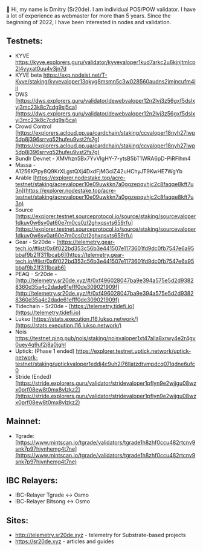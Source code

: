 👋 Hi, my name is Dmitry (Sr20de). I am individual POS/POW validator. I have a lot of experience as webmaster for more than 5 years.
Since the beginning of 2022, I have been interested in nodes and validation.

## Testnets:

- KYVE https://kyve.explorers.guru/validator/kyvevaloper1kud7arkc2u6kjnjtmlcp2l4yyxat0uu4v3jn7d
- KYVE beta https://exp.nodeist.net/T-Kyve/staking/kyvevaloper13qkyg8msmn5c3w028560audns2jmjncufm4ljj
- DWS [https://dws.explorers.guru/validator/dewebvaloper12n2lvj3z56gxf5dslxyj3mc23k8c7cdg9sj5ca](https://dws.explorers.guru/validator/dewebvaloper12n2lvj3z56gxf5dslxyj3mc23k8c7cdg9sj5ca)
- Crowd Control [https://explorers.acloud.pp.ua/cardchain/staking/ccvaloper18nyh27lwp5dp8j396srrvq52hufeu9vst2fs7g](https://explorers.acloud.pp.ua/cardchain/staking/ccvaloper18nyh27lwp5dp8j396srrvq52hufeu9vst2fs7g)
- Bundlr Devnet - XMVhzn5Bx7YvVIgHY-7-ytsB5bT1WRA6pD-PiRFlhm4
- Massa - A1256KPpy8Q9KrXLgstQXj4DxdFjMGciZ42uHChyJT9KwHE7WgYb
- Arable [https://explorer.nodestake.top/acre-testnet/staking/acrevaloper10e09uwkkn7a0ggzepqvhjc2c8faqqe8kft7u3n](https://explorer.nodestake.top/acre-testnet/staking/acrevaloper10e09uwkkn7a0ggzepqvhjc2c8faqqe8kft7u3n)
- Source [https://explorer.testnet.sourceprotocol.io/source/staking/sourcevaloper1dkuv0w6sv0at60e7m0cs0zl2ghxqsvts659rfu](https://explorer.testnet.sourceprotocol.io/source/staking/sourcevaloper1dkuv0w6sv0at60e7m0cs0zl2ghxqsvts659rfu)
- Gear - Sr20de - [https://telemetry.gear-tech.io/#list/0x6f022bd353c56b3e441507e1173601fd9dc0fb7547e6a95bbaf9b21f311bcab6](https://telemetry.gear-tech.io/#list/0x6f022bd353c56b3e441507e1173601fd9dc0fb7547e6a95bbaf9b21f311bcab6)
- PEAQ - Sr20de - [http://telemetry.sr20de.xyz/#/0xf496028047ba9e394a575e5d2d93828360d35a4c2dade61efff0de309021909f](http://telemetry.sr20de.xyz/#/0xf496028047ba9e394a575e5d2d93828360d35a4c2dade61efff0de309021909f)
- Tidechain - Sr20de - [https://telemetry.tidefi.io](https://telemetry.tidefi.io)
- Lukso [https://stats.execution.l16.lukso.network/](https://stats.execution.l16.lukso.network/)
- Nois https://testnet.ping.pub/nois/staking/noisvaloper1xt47alla8xrwy4e2r4gv0uey4q9uf2j8a0jghl
- Uptick: (Phase 1 ended) https://explorer.testnet.uptick.network/uptick-network-testnet/staking/uptickvaloper1eddj4c9uh2l76llatzdtvmpdcq07lqdne6ufc0
- Stride (Ended) [https://stride.explorers.guru/validator/stridevaloper1pflyn9e2wjjgu08wzx0prf08ew8t0mx8vlzkz2](https://stride.explorers.guru/validator/stridevaloper1pflyn9e2wjjgu08wzx0prf08ew8t0mx8vlzkz2)


## Mainnet:
- Tgrade: [https://www.mintscan.io/tgrade/validators/tgrade1h8zhf0ccu482rtcnv9snk7p97hjynhemg4t7ne](https://www.mintscan.io/tgrade/validators/tgrade1h8zhf0ccu482rtcnv9snk7p97hjynhemg4t7ne)

## IBC Relayers:
- IBC-Relayer Tgrade <-> Osmo
- IBC-Relayer Bitsong <-> Osmo

## Sites:
- http://telemetry.sr20de.xyz - telemetry for Substrate-based projects
- https://sr20de.xyz - articles and guides

<!---
Sr20dem/Sr20dem is a ✨ special ✨ repository because its `README.md` (this file) appears on your GitHub profile.
You can click the Preview link to take a look at your changes.
--->
